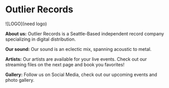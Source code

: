<html>
  <head>

<H1> Outlier Records</H1>

![LOGO](need logo)

</head>

<body>

<p><b>About us:</b> Outlier Records is a Seattle-Based independent record company specializing in digital distribution.</p>

<p><b>Our sound:</b> Our sound is an eclectic mix, spanning acoustic to metal.</p>


<p><b>Artists:</b> Our artists are available for your live events. Check out our streaming files on the next page and book you favorites!</p>


<p><b>Gallery:</b> Follow us on Social Media, check out our upcoming events and photo gallery.</p>

</body>
